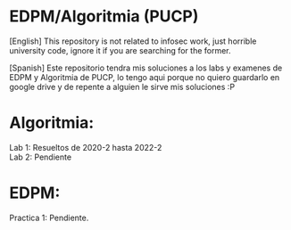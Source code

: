 # EDPM/Algoritmia (PUCP)
[English] This repository is not related to infosec work, just horrible university code, ignore it if you are searching for the former.

[Spanish] Este repositorio tendra mis soluciones a los labs y examenes de EDPM y Algoritmia de PUCP, lo tengo aqui
porque no quiero guardarlo en google drive y de repente a alguien le sirve mis soluciones :P
 
Algoritmia:
================================
Lab 1: Resueltos de 2020-2 hasta 2022-2\
Lab 2: Pendiente 


EDPM:
===============================
Practica 1: Pendiente.
 
